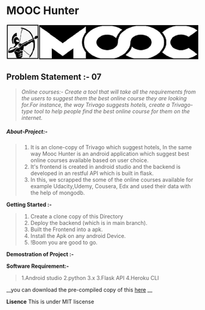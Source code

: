 # **MOOC Hunter**

![](/logo.jpg)

## **Problem Statement :- 07**

>_Online courses:- Create a tool that will take all the requirements from the users to suggest them the best online course they are looking for.For instance, the way Trivago suggests hotels, create a Trivago-type tool to help people find the best online course for them on the internet._

##### **About-Project:-**
> 1. It is an clone-copy of Trivago which suggest hotels, In the same way Mooc Hunter is an android application which suggest best online courses available based on user choice. 
> 2. It's frontend is created  in android studio and the backend is developed in an restful API which is built in flask. 
> 3. In this, we scrapped the some of the online courses available for example Udacity,Udemy, Cousera, Edx and used their data with the help of mongodb.

**Getting Started :-**
> 1. Create a clone copy of this Directory
> 2. Deploy the backend (which is in main branch).
> 3. Built the Frontend into a apk.
> 4. Install the Apk on any android Device.
> 5. !Boom you are good to go. 



**Demostration of Project :-**







**Software Requirement:-**
>1.Android studio
>2.python 3.x
>3.Flask API
>4.Heroku CLI

__you can download the pre-compiled copy of this [here](https://drive.google.com/open?id=1KIyho5QogAoIrMz_pchBdIWv4AgLlKT_) __

**Lisence**
This is under MIT liscense 






